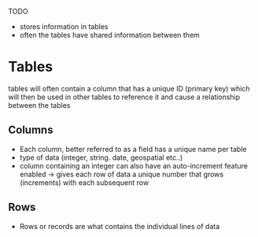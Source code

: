 TODO
- stores information in tables
- often the tables have shared information between them

# Tables
tables will often contain a column that has a unique ID (primary key) which will then be used in other tables to reference it and cause a relationship between the tables
## Columns
- Each column, better referred to as a field has a unique name per table
- type of data (integer, string. date, geospatial etc..)
- column containing an integer can also have an auto-increment feature enabled -> gives each row of data a unique number that grows (increments) with each subsequent row

## Rows
- Rows or records are what contains the individual lines of data